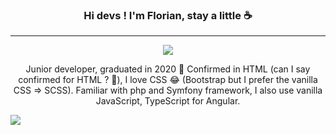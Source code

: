 ### <p align=center>Hi devs ! I'm Florian, stay a little ☕</p>
---
<p align=center>
  <a href="https://fr.linkedin.com/in/florian-p-71a15681?trk=people-guest_people_search-card">
    <img src="https://img.shields.io/badge/LinkedIn-blue?style=flat&logo=linkedin&labelColor=blue">
  </a>
</p>

<p align=center>
  Junior developer, graduated in 2020 🏫 Confirmed in HTML (can I say confirmed for HTML ? 🤔), I love CSS 😂 (Bootstrap but I prefer the vanilla CSS => SCSS). Familiar with php and Symfony framework, I also use vanilla JavaScript, TypeScript for Angular.
</p>

<a href="https://github.com/anuraghazra/github-readme-stats">
  <img align="center" src="https://github-readme-stats.vercel.app/api/pin/?username=floriqn&repo=about_my_model" />
</a>


<!--
**floriqn/floriqn** is a ✨ _special_ ✨ repository because its `README.md` (this file) appears on your GitHub profile.

Here are some ideas to get you started:

- 🔭 I’m currently working on ...
- 🌱 I’m currently learning ...
- 👯 I’m looking to collaborate on ...
- 🤔 I’m looking for help with ...
- 💬 Ask me about ...
- 📫 How to reach me: ...
- 😄 Pronouns: ...
- ⚡ Fun fact: ...
-->
